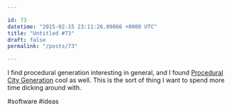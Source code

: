 ```yaml
---

id: 73
datetime: "2015-02-15 23:11:26.09866 +0000 UTC"
title: "Untitled #73"
draft: false
permalink: "/posts/73"

---
```


I find procedural generation interesting in general, and I found [Procedural City Generation](http://tmwhere.com/city_generation.html) cool as well. This is the sort of thing I want to spend more time dicking around with.

#software #ideas
